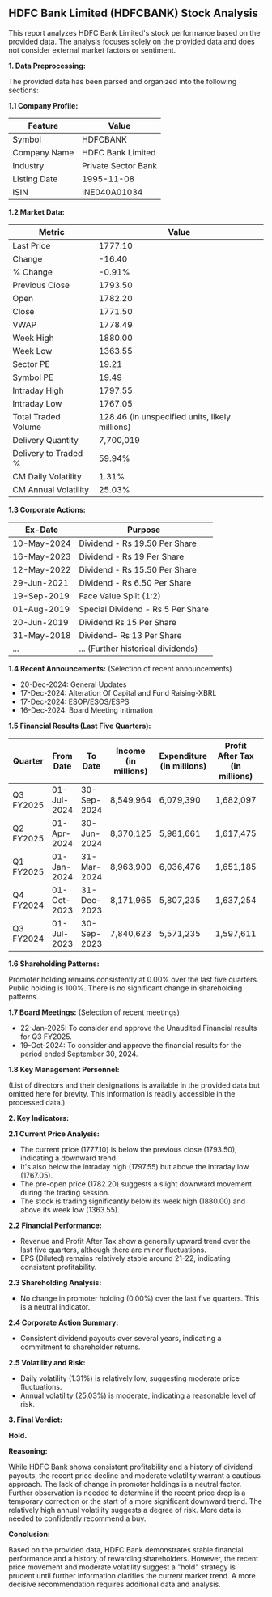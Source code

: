 ## HDFC Bank Limited (HDFCBANK) Stock Analysis

This report analyzes HDFC Bank Limited's stock performance based on the provided data.  The analysis focuses solely on the provided data and does not consider external market factors or sentiment.

**1. Data Preprocessing:**

The provided data has been parsed and organized into the following sections:

**1.1 Company Profile:**

| Feature          | Value                     |
|-----------------|--------------------------|
| Symbol           | HDFCBANK                  |
| Company Name     | HDFC Bank Limited         |
| Industry         | Private Sector Bank       |
| Listing Date     | 1995-11-08                |
| ISIN             | INE040A01034              |


**1.2 Market Data:**

| Metric                | Value      |
|-----------------------|------------|
| Last Price            | 1777.10    |
| Change                | -16.40     |
| % Change              | -0.91%     |
| Previous Close        | 1793.50    |
| Open                  | 1782.20    |
| Close                 | 1771.50    |
| VWAP                  | 1778.49    |
| Week High             | 1880.00    |
| Week Low              | 1363.55    |
| Sector PE             | 19.21      |
| Symbol PE             | 19.49      |
| Intraday High        | 1797.55    |
| Intraday Low         | 1767.05    |
| Total Traded Volume  | 128.46 (in unspecified units, likely millions) |
| Delivery Quantity     | 7,700,019  |
| Delivery to Traded % | 59.94%     |
| CM Daily Volatility   | 1.31%      |
| CM Annual Volatility  | 25.03%     |


**1.3 Corporate Actions:**

| Ex-Date      | Purpose                               |
|--------------|---------------------------------------|
| 10-May-2024  | Dividend - Rs 19.50 Per Share         |
| 16-May-2023  | Dividend - Rs 19 Per Share            |
| 12-May-2022  | Dividend - Rs 15.50 Per Share         |
| 29-Jun-2021  | Dividend - Rs 6.50 Per Share          |
| 19-Sep-2019  | Face Value Split (1:2)                |
| 01-Aug-2019  | Special Dividend - Rs 5 Per Share     |
| 20-Jun-2019  | Dividend Rs 15 Per Share              |
| 31-May-2018  | Dividend- Rs 13 Per Share             |
| ...          | ... (Further historical dividends)    |


**1.4 Recent Announcements:** (Selection of recent announcements)

* 20-Dec-2024: General Updates
* 17-Dec-2024: Alteration Of Capital and Fund Raising-XBRL
* 17-Dec-2024: ESOP/ESOS/ESPS
* 16-Dec-2024: Board Meeting Intimation


**1.5 Financial Results (Last Five Quarters):**

| Quarter      | From Date    | To Date      | Income (in millions) | Expenditure (in millions) | Profit After Tax (in millions) | EPS (Diluted) |
|--------------|--------------|--------------|-----------------------|--------------------------|-------------------------------|---------------|
| Q3 FY2025    | 01-Jul-2024  | 30-Sep-2024  | 8,549,964             | 6,079,390                 | 1,682,097                     | 22.08         |
| Q2 FY2025    | 01-Apr-2024  | 30-Jun-2024  | 8,370,125             | 5,981,661                 | 1,617,475                     | 21.28         |
| Q1 FY2025    | 01-Jan-2024  | 31-Mar-2024  | 8,963,900             | 6,036,476                 | 1,651,185                     | 21.74         |
| Q4 FY2024    | 01-Oct-2023  | 31-Dec-2023  | 8,171,965             | 5,807,235                 | 1,637,254                     | 21.58         |
| Q3 FY2024    | 01-Jul-2023  | 30-Sep-2023  | 7,840,623             | 5,571,235                 | 1,597,611                     | 21.13         |


**1.6 Shareholding Patterns:**

Promoter holding remains consistently at 0.00% over the last five quarters. Public holding is 100%.  There is no significant change in shareholding patterns.


**1.7 Board Meetings:** (Selection of recent meetings)

* 22-Jan-2025: To consider and approve the Unaudited Financial results for Q3 FY2025.
* 19-Oct-2024: To consider and approve the financial results for the period ended September 30, 2024.


**1.8 Key Management Personnel:**

(List of directors and their designations is available in the provided data but omitted here for brevity.  This information is readily accessible in the processed data.)


**2. Key Indicators:**

**2.1 Current Price Analysis:**

* The current price (1777.10) is below the previous close (1793.50), indicating a downward trend.
* It's also below the intraday high (1797.55) but above the intraday low (1767.05).
* The pre-open price (1782.20) suggests a slight downward movement during the trading session.
* The stock is trading significantly below its week high (1880.00) and above its week low (1363.55).


**2.2 Financial Performance:**

* Revenue and Profit After Tax show a generally upward trend over the last five quarters, although there are minor fluctuations.
* EPS (Diluted) remains relatively stable around 21-22, indicating consistent profitability.


**2.3 Shareholding Analysis:**

* No change in promoter holding (0.00%) over the last five quarters. This is a neutral indicator.


**2.4 Corporate Action Summary:**

* Consistent dividend payouts over several years, indicating a commitment to shareholder returns.


**2.5 Volatility and Risk:**

* Daily volatility (1.31%) is relatively low, suggesting moderate price fluctuations.
* Annual volatility (25.03%) is moderate, indicating a reasonable level of risk.


**3. Final Verdict:**

**Hold.**

**Reasoning:**

While HDFC Bank shows consistent profitability and a history of dividend payouts, the recent price decline and moderate volatility warrant a cautious approach.  The lack of change in promoter holdings is a neutral factor.  Further observation is needed to determine if the recent price drop is a temporary correction or the start of a more significant downward trend.  The relatively high annual volatility suggests a degree of risk.  More data is needed to confidently recommend a buy.

**Conclusion:**

Based on the provided data, HDFC Bank demonstrates stable financial performance and a history of rewarding shareholders. However, the recent price movement and moderate volatility suggest a "hold" strategy is prudent until further information clarifies the current market trend.  A more decisive recommendation requires additional data and analysis.
